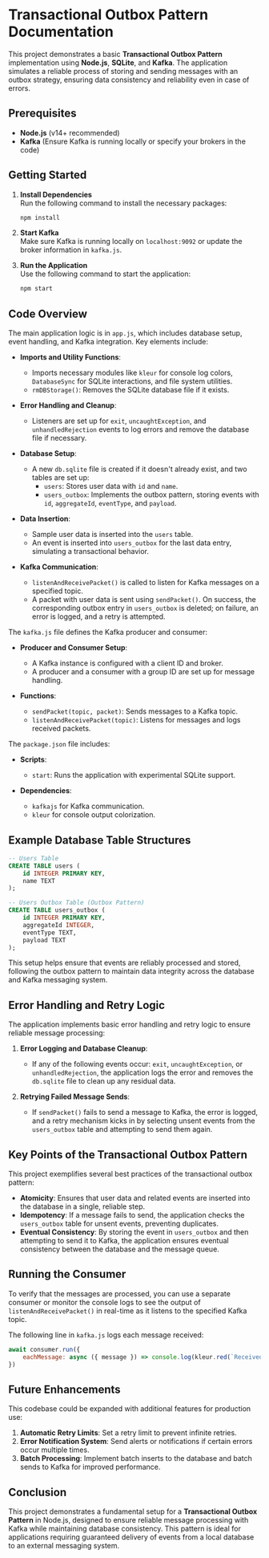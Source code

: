 # Transactional Outbox Pattern Documentation

This project demonstrates a basic **Transactional Outbox Pattern** implementation using **Node.js**, **SQLite**, and **Kafka**. The application simulates a reliable process of storing and sending messages with an outbox strategy, ensuring data consistency and reliability even in case of errors.

## Prerequisites

- **Node.js** (v14+ recommended)
- **Kafka** (Ensure Kafka is running locally or specify your brokers in the code)

## Getting Started

1. **Install Dependencies**  
   Run the following command to install the necessary packages:
   ```bash
   npm install
   ```

2. **Start Kafka**  
   Make sure Kafka is running locally on `localhost:9092` or update the broker information in `kafka.js`.

3. **Run the Application**  
   Use the following command to start the application:
   ```bash
   npm start
   ```

## Code Overview

The main application logic is in `app.js`, which includes database setup, event handling, and Kafka integration. Key elements include:

- **Imports and Utility Functions**: 
  - Imports necessary modules like `kleur` for console log colors, `DatabaseSync` for SQLite interactions, and file system utilities.
  - `rmDBStorage()`: Removes the SQLite database file if it exists.

- **Error Handling and Cleanup**: 
  - Listeners are set up for `exit`, `uncaughtException`, and `unhandledRejection` events to log errors and remove the database file if necessary.

- **Database Setup**:
  - A new `db.sqlite` file is created if it doesn't already exist, and two tables are set up:
    - `users`: Stores user data with `id` and `name`.
    - `users_outbox`: Implements the outbox pattern, storing events with `id`, `aggregateId`, `eventType`, and `payload`.

- **Data Insertion**:
  - Sample user data is inserted into the `users` table.
  - An event is inserted into `users_outbox` for the last data entry, simulating a transactional behavior.

- **Kafka Communication**:
  - `listenAndReceivePacket()` is called to listen for Kafka messages on a specified topic.
  - A packet with user data is sent using `sendPacket()`. On success, the corresponding outbox entry in `users_outbox` is deleted; on failure, an error is logged, and a retry is attempted.

The `kafka.js` file defines the Kafka producer and consumer:

- **Producer and Consumer Setup**:
  - A Kafka instance is configured with a client ID and broker.
  - A producer and a consumer with a group ID are set up for message handling.

- **Functions**:
  - `sendPacket(topic, packet)`: Sends messages to a Kafka topic.
  - `listenAndReceivePacket(topic)`: Listens for messages and logs received packets.

The `package.json` file includes:

- **Scripts**: 
  - `start`: Runs the application with experimental SQLite support.

- **Dependencies**:
  - `kafkajs` for Kafka communication.
  - `kleur` for console output colorization.

## Example Database Table Structures

```sql
-- Users Table
CREATE TABLE users (
    id INTEGER PRIMARY KEY,
    name TEXT
);

-- Users Outbox Table (Outbox Pattern)
CREATE TABLE users_outbox (
    id INTEGER PRIMARY KEY,
    aggregateId INTEGER,
    eventType TEXT,
    payload TEXT
);
```

This setup helps ensure that events are reliably processed and stored, following the outbox pattern to maintain data integrity across the database and Kafka messaging system.

## Error Handling and Retry Logic

The application implements basic error handling and retry logic to ensure reliable message processing:

1. **Error Logging and Database Cleanup**:
   - If any of the following events occur: `exit`, `uncaughtException`, or `unhandledRejection`, the application logs the error and removes the `db.sqlite` file to clean up any residual data.

2. **Retrying Failed Message Sends**:
   - If `sendPacket()` fails to send a message to Kafka, the error is logged, and a retry mechanism kicks in by selecting unsent events from the `users_outbox` table and attempting to send them again.

## Key Points of the Transactional Outbox Pattern

This project exemplifies several best practices of the transactional outbox pattern:

- **Atomicity**: Ensures that user data and related events are inserted into the database in a single, reliable step.
- **Idempotency**: If a message fails to send, the application checks the `users_outbox` table for unsent events, preventing duplicates.
- **Eventual Consistency**: By storing the event in `users_outbox` and then attempting to send it to Kafka, the application ensures eventual consistency between the database and the message queue.

## Running the Consumer

To verify that the messages are processed, you can use a separate consumer or monitor the console logs to see the output of `listenAndReceivePacket()` in real-time as it listens to the specified Kafka topic.

The following line in `kafka.js` logs each message received:

```javascript
await consumer.run({
    eachMessage: async ({ message }) => console.log(kleur.red(`Received packet: ${message.value.toString()}`))
})
```

## Future Enhancements

This codebase could be expanded with additional features for production use:

1. **Automatic Retry Limits**: Set a retry limit to prevent infinite retries.
2. **Error Notification System**: Send alerts or notifications if certain errors occur multiple times.
3. **Batch Processing**: Implement batch inserts to the database and batch sends to Kafka for improved performance.

## Conclusion

This project demonstrates a fundamental setup for a **Transactional Outbox Pattern** in Node.js, designed to ensure reliable message processing with Kafka while maintaining database consistency. This pattern is ideal for applications requiring guaranteed delivery of events from a local database to an external messaging system.
```

